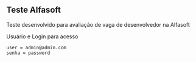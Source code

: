 
## Teste Alfasoft

Teste desenvolvido para avaliação de vaga de desenvolvedor na Alfasoft

Usuário e Login para acesso
```shell
user = admin@admin.com
senha = password
```
